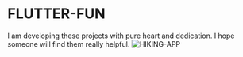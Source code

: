 # FLUTTER-FUN
I am developing these projects with pure heart and dedication. I hope someone will find them really helpful.
![HIKING-APP](https://github.com/Shahikjahan100/FLUTTER-FUN/assets/139509529/3dc716ee-9b4b-4e5c-af0b-c362ae331784)


